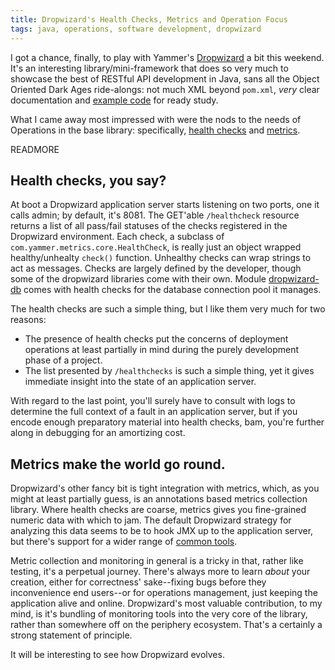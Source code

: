 ```yaml
---
title: Dropwizard's Health Checks, Metrics and Operation Focus
tags: java, operations, software development, dropwizard
---
```


I got a chance, finally, to play with Yammer's
[Dropwizard](http://dropwizard.codahale.com/) a bit this weekend. It's an
interesting library/mini-framework that does so very much to showcase the best
of RESTful API development in Java, sans all the Object Oriented Dark Ages
ride-alongs: not much XML beyond `pom.xml`, _very_ clear documentation and
[example code](https://github.com/codahale/dropwizard/tree/master/dropwizard-example)
for ready study.

What I came away most impressed with were the nods to the needs of Operations in
the base library: specifically,
[health checks](http://dropwizard.codahale.com/manual/core/#health-checks) and
[metrics](http://metrics.codahale.com/getting-started/).

READMORE

## Health checks, you say?

At boot a Dropwizard application server starts listening on two ports, one it
calls admin; by default, it's 8081. The GET'able `/healthcheck` resource returns
a list of all pass/fail statuses of the checks registered in the Dropwizard
environment. Each check, a subclass of `com.yammer.metrics.core.HealthCheck`, is
really just an object wrapped healthy/unhealty `check()` function. Unhealthy
checks can wrap strings to act as messages. Checks are largely defined by the
developer, though some of the dropwizard libraries come with their own. Module
[dropwizard-db](http://mvnrepository.com/artifact/com.yammer.dropwizard/dropwizard-db)
comes with health checks for the database connection pool it manages.

The health checks are such a simple thing, but I like them very much for two
reasons:

* The presence of health checks put the concerns of deployment operations at
  least partially in mind during the purely development phase of a project.
* The list presented by `/healthchecks` is such a simple thing, yet it gives
  immediate insight into the state of an application server.

With regard to the last point, you'll surely have to consult with logs to
determine the full context of a fault in an application server, but if you
encode enough preparatory material into health checks, bam, you're further along
in debugging for an amortizing cost.

## Metrics make the world go round.

Dropwizard's other fancy bit is tight integration with metrics, which, as you
might at least partially guess, is an annotations based metrics collection
library. Where health checks are coarse, metrics gives you fine-grained numeric
data with which to jam. The default Dropwizard strategy for analyzing this data
seems to be to hook JMX up to the application server, but there's support for a
wider range of
[common tools](http://metrics.codahale.com/manual/core/#reporters).

Metric collection and monitoring in general is a tricky in that, rather like
testing, it's a perpetual journey. There's always more to learn _about_ your
creation, either for correctness' sake--fixing bugs before they inconvenience
end users--or for operations management, just keeping the application alive and
online. Dropwizard's most valuable contribution, to my mind, is it's bundling
of monitoring tools into the very core of the library, rather than somewhere off
on the periphery ecosystem. That's a certainly a strong statement of principle.

It will be interesting to see how Dropwizard evolves.
